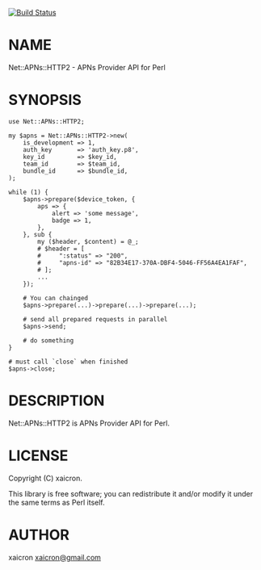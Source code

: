 [![Build Status](https://travis-ci.org/xaicron/p5-Net-APNs-HTTP2.svg?branch=master)](https://travis-ci.org/xaicron/p5-Net-APNs-HTTP2)
# NAME

Net::APNs::HTTP2 - APNs Provider API for Perl

# SYNOPSIS

    use Net::APNs::HTTP2;

    my $apns = Net::APNs::HTTP2->new(
        is_development => 1,
        auth_key       => 'auth_key.p8',
        key_id         => $key_id,
        team_id        => $team_id,
        bundle_id      => $bundle_id,
    );

    while (1) {
        $apns->prepare($device_token, {
            aps => {
                alert => 'some message',
                badge => 1,
            },
        }, sub {
            my ($header, $content) = @_;
            # $header = [
            #     ":status" => "200",
            #     "apns-id" => "82B34E17-370A-DBF4-5046-FF56A4EA1FAF",
            # ];
            ...
        });

        # You can chainged
        $apns->prepare(...)->prepare(...)->prepare(...);

        # send all prepared requests in parallel
        $apns->send;

        # do something
    }

    # must call `close` when finished
    $apns->close;

# DESCRIPTION

Net::APNs::HTTP2 is APNs Provider API for Perl.

# LICENSE

Copyright (C) xaicron.

This library is free software; you can redistribute it and/or modify
it under the same terms as Perl itself.

# AUTHOR

xaicron <xaicron@gmail.com>
